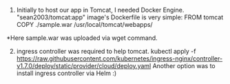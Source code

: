 1) Initially to host our app in Tomcat, I needed Docker Engine. "sean2003/tomcat:app" image's Dockerfile is very simple:
FROM tomcat
COPY ./sample.war /usr/local/tomcat/webapps/

*Here sample.war was uploaded via wget <link> command.

2) ingress controller was required to help tomcat.
kubectl apply -f https://raw.githubusercontent.com/kubernetes/ingress-nginx/controller-v1.7.0/deploy/static/provider/cloud/deploy.yaml
Another option was to install ingress controller via Helm :)
